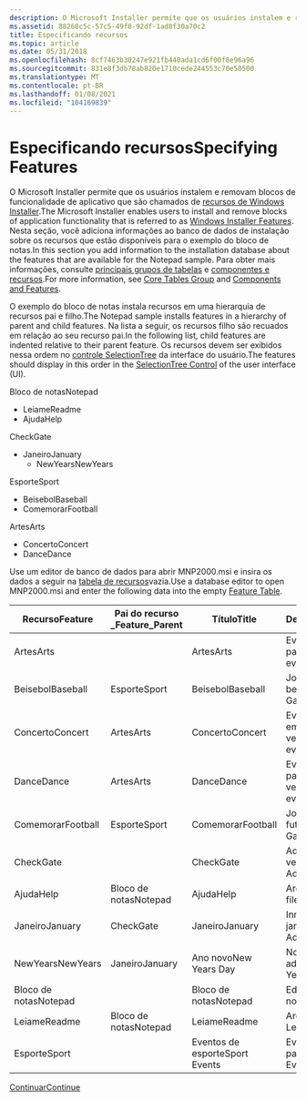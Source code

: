 ```yaml
---
description: O Microsoft Installer permite que os usuários instalem e removam blocos de funcionalidade de aplicativo que são chamados de recursos de Windows Installer.
ms.assetid: 88268c5c-57c5-49f8-92df-1ad8f30a70c2
title: Especificando recursos
ms.topic: article
ms.date: 05/31/2018
ms.openlocfilehash: 8cf7463b30247e921fb440ada1cd6f00f8e96a96
ms.sourcegitcommit: 831e8f3db78ab820e1710cede244553c70e50500
ms.translationtype: MT
ms.contentlocale: pt-BR
ms.lasthandoff: 01/08/2021
ms.locfileid: "104169839"
---
```

# <a name="specifying-features"></a><span data-ttu-id="33ebd-103">Especificando recursos</span><span class="sxs-lookup"><span data-stu-id="33ebd-103">Specifying Features</span></span>

<span data-ttu-id="33ebd-104">O Microsoft Installer permite que os usuários instalem e removam blocos de funcionalidade de aplicativo que são chamados de [recursos de Windows Installer](windows-installer-features.md).</span><span class="sxs-lookup"><span data-stu-id="33ebd-104">The Microsoft Installer enables users to install and remove blocks of application functionality that is referred to as [Windows Installer Features](windows-installer-features.md).</span></span> <span data-ttu-id="33ebd-105">Nesta seção, você adiciona informações ao banco de dados de instalação sobre os recursos que estão disponíveis para o exemplo do bloco de notas.</span><span class="sxs-lookup"><span data-stu-id="33ebd-105">In this section you add information to the installation database about the features that are available for the Notepad sample.</span></span> <span data-ttu-id="33ebd-106">Para obter mais informações, consulte [principais grupos de tabelas](core-tables-group.md) e [componentes e recursos](components-and-features.md).</span><span class="sxs-lookup"><span data-stu-id="33ebd-106">For more information, see [Core Tables Group](core-tables-group.md) and [Components and Features](components-and-features.md).</span></span>

<span data-ttu-id="33ebd-107">O exemplo do bloco de notas instala recursos em uma hierarquia de recursos pai e filho.</span><span class="sxs-lookup"><span data-stu-id="33ebd-107">The Notepad sample installs features in a hierarchy of parent and child features.</span></span> <span data-ttu-id="33ebd-108">Na lista a seguir, os recursos filho são recuados em relação ao seu recurso pai.</span><span class="sxs-lookup"><span data-stu-id="33ebd-108">In the following list, child features are indented relative to their parent feature.</span></span> <span data-ttu-id="33ebd-109">Os recursos devem ser exibidos nessa ordem no [controle SelectionTree](selectiontree-control.md) da interface do usuário.</span><span class="sxs-lookup"><span data-stu-id="33ebd-109">The features should display in this order in the [SelectionTree Control](selectiontree-control.md) of the user interface (UI).</span></span>

<span data-ttu-id="33ebd-110">Bloco de notas</span><span class="sxs-lookup"><span data-stu-id="33ebd-110">Notepad</span></span>

-   <span data-ttu-id="33ebd-111">Leiame</span><span class="sxs-lookup"><span data-stu-id="33ebd-111">Readme</span></span>
-   <span data-ttu-id="33ebd-112">Ajuda</span><span class="sxs-lookup"><span data-stu-id="33ebd-112">Help</span></span>

<span data-ttu-id="33ebd-113">Check</span><span class="sxs-lookup"><span data-stu-id="33ebd-113">Gate</span></span>

-   <span data-ttu-id="33ebd-114">Janeiro</span><span class="sxs-lookup"><span data-stu-id="33ebd-114">January</span></span>
    -   <span data-ttu-id="33ebd-115">NewYears</span><span class="sxs-lookup"><span data-stu-id="33ebd-115">NewYears</span></span>

<span data-ttu-id="33ebd-116">Esporte</span><span class="sxs-lookup"><span data-stu-id="33ebd-116">Sport</span></span>

-   <span data-ttu-id="33ebd-117">Beisebol</span><span class="sxs-lookup"><span data-stu-id="33ebd-117">Baseball</span></span>
-   <span data-ttu-id="33ebd-118">Comemorar</span><span class="sxs-lookup"><span data-stu-id="33ebd-118">Football</span></span>

<span data-ttu-id="33ebd-119">Artes</span><span class="sxs-lookup"><span data-stu-id="33ebd-119">Arts</span></span>

-   <span data-ttu-id="33ebd-120">Concerto</span><span class="sxs-lookup"><span data-stu-id="33ebd-120">Concert</span></span>
-   <span data-ttu-id="33ebd-121">Dance</span><span class="sxs-lookup"><span data-stu-id="33ebd-121">Dance</span></span>

<span data-ttu-id="33ebd-122">Use um editor de banco de dados para abrir MNP2000.msi e insira os dados a seguir na [tabela de recursos](feature-table.md)vazia.</span><span class="sxs-lookup"><span data-stu-id="33ebd-122">Use a database editor to open MNP2000.msi and enter the following data into the empty [Feature Table](feature-table.md).</span></span>



| <span data-ttu-id="33ebd-123">Recurso</span><span class="sxs-lookup"><span data-stu-id="33ebd-123">Feature</span></span>  | <span data-ttu-id="33ebd-124">Pai do recurso \_</span><span class="sxs-lookup"><span data-stu-id="33ebd-124">Feature\_Parent</span></span> | <span data-ttu-id="33ebd-125">Título</span><span class="sxs-lookup"><span data-stu-id="33ebd-125">Title</span></span>         | <span data-ttu-id="33ebd-126">Descrição</span><span class="sxs-lookup"><span data-stu-id="33ebd-126">Description</span></span>                | <span data-ttu-id="33ebd-127">Monitor</span><span class="sxs-lookup"><span data-stu-id="33ebd-127">Display</span></span> | <span data-ttu-id="33ebd-128">Nível</span><span class="sxs-lookup"><span data-stu-id="33ebd-128">Level</span></span> | <span data-ttu-id="33ebd-129">Diretório\_</span><span class="sxs-lookup"><span data-stu-id="33ebd-129">Directory\_</span></span> | <span data-ttu-id="33ebd-130">Atributos</span><span class="sxs-lookup"><span data-stu-id="33ebd-130">Attributes</span></span> |
|----------|-----------------|---------------|----------------------------|---------|-------|-------------|------------|
| <span data-ttu-id="33ebd-131">Artes</span><span class="sxs-lookup"><span data-stu-id="33ebd-131">Arts</span></span>     |                 | <span data-ttu-id="33ebd-132">Artes</span><span class="sxs-lookup"><span data-stu-id="33ebd-132">Arts</span></span>          | <span data-ttu-id="33ebd-133">Eventos de artes no parque vermelho.</span><span class="sxs-lookup"><span data-stu-id="33ebd-133">Arts events at Red Park.</span></span>   | <span data-ttu-id="33ebd-134">20</span><span class="sxs-lookup"><span data-stu-id="33ebd-134">20</span></span>      | <span data-ttu-id="33ebd-135">3</span><span class="sxs-lookup"><span data-stu-id="33ebd-135">3</span></span>     | <span data-ttu-id="33ebd-136">NOTEPADDIR</span><span class="sxs-lookup"><span data-stu-id="33ebd-136">NOTEPADDIR</span></span>  | <span data-ttu-id="33ebd-137">0</span><span class="sxs-lookup"><span data-stu-id="33ebd-137">0</span></span>          |
| <span data-ttu-id="33ebd-138">Beisebol</span><span class="sxs-lookup"><span data-stu-id="33ebd-138">Baseball</span></span> | <span data-ttu-id="33ebd-139">Esporte</span><span class="sxs-lookup"><span data-stu-id="33ebd-139">Sport</span></span>           | <span data-ttu-id="33ebd-140">Beisebol</span><span class="sxs-lookup"><span data-stu-id="33ebd-140">Baseball</span></span>      | <span data-ttu-id="33ebd-141">Jogos de beisebol</span><span class="sxs-lookup"><span data-stu-id="33ebd-141">Baseball Games</span></span>             | <span data-ttu-id="33ebd-142">17</span><span class="sxs-lookup"><span data-stu-id="33ebd-142">17</span></span>      | <span data-ttu-id="33ebd-143">3</span><span class="sxs-lookup"><span data-stu-id="33ebd-143">3</span></span>     | <span data-ttu-id="33ebd-144">SPORTDIR</span><span class="sxs-lookup"><span data-stu-id="33ebd-144">SPORTDIR</span></span>    | <span data-ttu-id="33ebd-145">32</span><span class="sxs-lookup"><span data-stu-id="33ebd-145">32</span></span>         |
| <span data-ttu-id="33ebd-146">Concerto</span><span class="sxs-lookup"><span data-stu-id="33ebd-146">Concert</span></span>  | <span data-ttu-id="33ebd-147">Artes</span><span class="sxs-lookup"><span data-stu-id="33ebd-147">Arts</span></span>            | <span data-ttu-id="33ebd-148">Concerto</span><span class="sxs-lookup"><span data-stu-id="33ebd-148">Concert</span></span>       | <span data-ttu-id="33ebd-149">Eventos de concerto em Parque vermelho</span><span class="sxs-lookup"><span data-stu-id="33ebd-149">Concert events at Red Park</span></span> | <span data-ttu-id="33ebd-150">21</span><span class="sxs-lookup"><span data-stu-id="33ebd-150">21</span></span>      | <span data-ttu-id="33ebd-151">3</span><span class="sxs-lookup"><span data-stu-id="33ebd-151">3</span></span>     | <span data-ttu-id="33ebd-152">ARTSDIR</span><span class="sxs-lookup"><span data-stu-id="33ebd-152">ARTSDIR</span></span>     | <span data-ttu-id="33ebd-153">2</span><span class="sxs-lookup"><span data-stu-id="33ebd-153">2</span></span>          |
| <span data-ttu-id="33ebd-154">Dance</span><span class="sxs-lookup"><span data-stu-id="33ebd-154">Dance</span></span>    | <span data-ttu-id="33ebd-155">Artes</span><span class="sxs-lookup"><span data-stu-id="33ebd-155">Arts</span></span>            | <span data-ttu-id="33ebd-156">Dance</span><span class="sxs-lookup"><span data-stu-id="33ebd-156">Dance</span></span>         | <span data-ttu-id="33ebd-157">Eventos da dança no parque vermelho</span><span class="sxs-lookup"><span data-stu-id="33ebd-157">Dance events at Red Park</span></span>   | <span data-ttu-id="33ebd-158">23</span><span class="sxs-lookup"><span data-stu-id="33ebd-158">23</span></span>      | <span data-ttu-id="33ebd-159">3</span><span class="sxs-lookup"><span data-stu-id="33ebd-159">3</span></span>     | <span data-ttu-id="33ebd-160">ARTSDIR</span><span class="sxs-lookup"><span data-stu-id="33ebd-160">ARTSDIR</span></span>     | <span data-ttu-id="33ebd-161">2</span><span class="sxs-lookup"><span data-stu-id="33ebd-161">2</span></span>          |
| <span data-ttu-id="33ebd-162">Comemorar</span><span class="sxs-lookup"><span data-stu-id="33ebd-162">Football</span></span> | <span data-ttu-id="33ebd-163">Esporte</span><span class="sxs-lookup"><span data-stu-id="33ebd-163">Sport</span></span>           | <span data-ttu-id="33ebd-164">Comemorar</span><span class="sxs-lookup"><span data-stu-id="33ebd-164">Football</span></span>      | <span data-ttu-id="33ebd-165">Jogos de futebol</span><span class="sxs-lookup"><span data-stu-id="33ebd-165">Football Games</span></span>             | <span data-ttu-id="33ebd-166">19</span><span class="sxs-lookup"><span data-stu-id="33ebd-166">19</span></span>      | <span data-ttu-id="33ebd-167">3</span><span class="sxs-lookup"><span data-stu-id="33ebd-167">3</span></span>     | <span data-ttu-id="33ebd-168">SPORTDIR</span><span class="sxs-lookup"><span data-stu-id="33ebd-168">SPORTDIR</span></span>    | <span data-ttu-id="33ebd-169">2</span><span class="sxs-lookup"><span data-stu-id="33ebd-169">2</span></span>          |
| <span data-ttu-id="33ebd-170">Check</span><span class="sxs-lookup"><span data-stu-id="33ebd-170">Gate</span></span>     |                 | <span data-ttu-id="33ebd-171">Check</span><span class="sxs-lookup"><span data-stu-id="33ebd-171">Gate</span></span>          | <span data-ttu-id="33ebd-172">Admissões do Parque vermelho</span><span class="sxs-lookup"><span data-stu-id="33ebd-172">Red Park's Admissions</span></span>      | <span data-ttu-id="33ebd-173">6</span><span class="sxs-lookup"><span data-stu-id="33ebd-173">6</span></span>       | <span data-ttu-id="33ebd-174">3</span><span class="sxs-lookup"><span data-stu-id="33ebd-174">3</span></span>     | <span data-ttu-id="33ebd-175">NOTEPADDIR</span><span class="sxs-lookup"><span data-stu-id="33ebd-175">NOTEPADDIR</span></span>  | <span data-ttu-id="33ebd-176">0</span><span class="sxs-lookup"><span data-stu-id="33ebd-176">0</span></span>          |
| <span data-ttu-id="33ebd-177">Ajuda</span><span class="sxs-lookup"><span data-stu-id="33ebd-177">Help</span></span>     | <span data-ttu-id="33ebd-178">Bloco de notas</span><span class="sxs-lookup"><span data-stu-id="33ebd-178">Notepad</span></span>         | <span data-ttu-id="33ebd-179">Ajuda</span><span class="sxs-lookup"><span data-stu-id="33ebd-179">Help</span></span>          | <span data-ttu-id="33ebd-180">Arquivo de ajuda.</span><span class="sxs-lookup"><span data-stu-id="33ebd-180">Help file.</span></span>                 | <span data-ttu-id="33ebd-181">5</span><span class="sxs-lookup"><span data-stu-id="33ebd-181">5</span></span>       | <span data-ttu-id="33ebd-182">3</span><span class="sxs-lookup"><span data-stu-id="33ebd-182">3</span></span>     | <span data-ttu-id="33ebd-183">NOTEPADDIR</span><span class="sxs-lookup"><span data-stu-id="33ebd-183">NOTEPADDIR</span></span>  | <span data-ttu-id="33ebd-184">1</span><span class="sxs-lookup"><span data-stu-id="33ebd-184">1</span></span>          |
| <span data-ttu-id="33ebd-185">Janeiro</span><span class="sxs-lookup"><span data-stu-id="33ebd-185">January</span></span>  | <span data-ttu-id="33ebd-186">Check</span><span class="sxs-lookup"><span data-stu-id="33ebd-186">Gate</span></span>            | <span data-ttu-id="33ebd-187">Janeiro</span><span class="sxs-lookup"><span data-stu-id="33ebd-187">January</span></span>       | <span data-ttu-id="33ebd-188">Inmissões de janeiro</span><span class="sxs-lookup"><span data-stu-id="33ebd-188">January Admissions</span></span>         | <span data-ttu-id="33ebd-189">10</span><span class="sxs-lookup"><span data-stu-id="33ebd-189">10</span></span>      | <span data-ttu-id="33ebd-190">3</span><span class="sxs-lookup"><span data-stu-id="33ebd-190">3</span></span>     | <span data-ttu-id="33ebd-191">MONDIR</span><span class="sxs-lookup"><span data-stu-id="33ebd-191">MONDIR</span></span>      | <span data-ttu-id="33ebd-192">2</span><span class="sxs-lookup"><span data-stu-id="33ebd-192">2</span></span>          |
| <span data-ttu-id="33ebd-193">NewYears</span><span class="sxs-lookup"><span data-stu-id="33ebd-193">NewYears</span></span> | <span data-ttu-id="33ebd-194">Janeiro</span><span class="sxs-lookup"><span data-stu-id="33ebd-194">January</span></span>         | <span data-ttu-id="33ebd-195">Ano novo</span><span class="sxs-lookup"><span data-stu-id="33ebd-195">New Years Day</span></span> | <span data-ttu-id="33ebd-196">Novos dias de admissão no ano</span><span class="sxs-lookup"><span data-stu-id="33ebd-196">New Years Day Admissions</span></span>   | <span data-ttu-id="33ebd-197">11</span><span class="sxs-lookup"><span data-stu-id="33ebd-197">11</span></span>      | <span data-ttu-id="33ebd-198">3</span><span class="sxs-lookup"><span data-stu-id="33ebd-198">3</span></span>     | <span data-ttu-id="33ebd-199">HOLDIR</span><span class="sxs-lookup"><span data-stu-id="33ebd-199">HOLDIR</span></span>      | <span data-ttu-id="33ebd-200">2</span><span class="sxs-lookup"><span data-stu-id="33ebd-200">2</span></span>          |
| <span data-ttu-id="33ebd-201">Bloco de notas</span><span class="sxs-lookup"><span data-stu-id="33ebd-201">Notepad</span></span>  |                 | <span data-ttu-id="33ebd-202">Bloco de notas</span><span class="sxs-lookup"><span data-stu-id="33ebd-202">Notepad</span></span>       | <span data-ttu-id="33ebd-203">Editor do bloco de notas</span><span class="sxs-lookup"><span data-stu-id="33ebd-203">Notepad Editor</span></span>             | <span data-ttu-id="33ebd-204">1</span><span class="sxs-lookup"><span data-stu-id="33ebd-204">1</span></span>       | <span data-ttu-id="33ebd-205">3</span><span class="sxs-lookup"><span data-stu-id="33ebd-205">3</span></span>     | <span data-ttu-id="33ebd-206">NOTEPADDIR</span><span class="sxs-lookup"><span data-stu-id="33ebd-206">NOTEPADDIR</span></span>  | <span data-ttu-id="33ebd-207">0</span><span class="sxs-lookup"><span data-stu-id="33ebd-207">0</span></span>          |
| <span data-ttu-id="33ebd-208">Leiame</span><span class="sxs-lookup"><span data-stu-id="33ebd-208">Readme</span></span>   | <span data-ttu-id="33ebd-209">Bloco de notas</span><span class="sxs-lookup"><span data-stu-id="33ebd-209">Notepad</span></span>         | <span data-ttu-id="33ebd-210">Leiame</span><span class="sxs-lookup"><span data-stu-id="33ebd-210">Readme</span></span>        | <span data-ttu-id="33ebd-211">Arquivo Leiame</span><span class="sxs-lookup"><span data-stu-id="33ebd-211">Readme File</span></span>                | <span data-ttu-id="33ebd-212">3</span><span class="sxs-lookup"><span data-stu-id="33ebd-212">3</span></span>       | <span data-ttu-id="33ebd-213">3</span><span class="sxs-lookup"><span data-stu-id="33ebd-213">3</span></span>     | <span data-ttu-id="33ebd-214">NOTEPADDIR</span><span class="sxs-lookup"><span data-stu-id="33ebd-214">NOTEPADDIR</span></span>  | <span data-ttu-id="33ebd-215">0</span><span class="sxs-lookup"><span data-stu-id="33ebd-215">0</span></span>          |
| <span data-ttu-id="33ebd-216">Esporte</span><span class="sxs-lookup"><span data-stu-id="33ebd-216">Sport</span></span>    |                 | <span data-ttu-id="33ebd-217">Eventos de esporte</span><span class="sxs-lookup"><span data-stu-id="33ebd-217">Sport Events</span></span>  | <span data-ttu-id="33ebd-218">Eventos de esporte no parque vermelho</span><span class="sxs-lookup"><span data-stu-id="33ebd-218">Sport Events at Red Park</span></span>   | <span data-ttu-id="33ebd-219">14</span><span class="sxs-lookup"><span data-stu-id="33ebd-219">14</span></span>      | <span data-ttu-id="33ebd-220">3</span><span class="sxs-lookup"><span data-stu-id="33ebd-220">3</span></span>     | <span data-ttu-id="33ebd-221">NOTEPADDIR</span><span class="sxs-lookup"><span data-stu-id="33ebd-221">NOTEPADDIR</span></span>  | <span data-ttu-id="33ebd-222">0</span><span class="sxs-lookup"><span data-stu-id="33ebd-222">0</span></span>          |



 

[<span data-ttu-id="33ebd-223">Continuar</span><span class="sxs-lookup"><span data-stu-id="33ebd-223">Continue</span></span>](specifying-feature-component-relationships.md)

 

 



